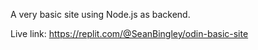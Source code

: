 A very basic site using Node.js as backend.

Live link:
https://replit.com/@SeanBingley/odin-basic-site